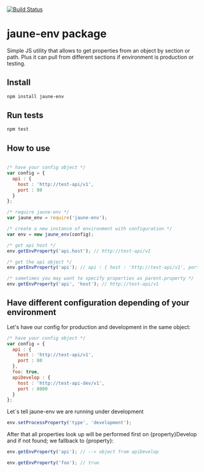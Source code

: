 [![Build Status](https://travis-ci.org/ajuste/jaune-env.svg?branch=master)](https://travis-ci.org/ajuste/jaune-env)

# jaune-env package

Simple JS utility that allows to get properties from an object by section or path. Plus it can pull from different sections if environment is production or testing.

## Install

```sh
npm install jaune-env
```

## Run tests

```sh
npm test
```


## How to use

```js

/* have your config object */
var config = {
  api : {
    host : 'http://test-api/v1',
    port : 80
  }
};

/* require jaune-env */
var jaune_env = require('jaune-env');

/* create a new instance of environment with configuration */
var env = new jaune_env(config);

/* get api host */
env.getEnvProperty('api.host'); // http://test-api/v1

/* get the api object */
env.getEnvProperty('api'); // api : { host : 'http://test-api/v1', port : 80 }

/* sometimes you may want to specify properties as parent.property */
env.getEnvProperty('api', 'host'); // http://test-api/v1

```

## Have different configuration depending of your environment

Let's have our config for production and development in the same object:

```js
/* have your config object */
var config = {
  api : {
    host : 'http://test-api/v1',
    port : 80
  },
  foo: true,
  apiDevelop : {
    host : 'http://test-api-dev/v1',
    port : 8080
  }
};
```

Let`s tell jaune-env we are running under development

```js
env.setProcessProperty('type', 'development');
```

After that all properties look up will be performed first on {property}Develop and if not found; we fallback to {property}:

```js
env.getEnvProperty('api'); // --> object from apiDevelop

env.getEnvProperty('foo'); // true
```
